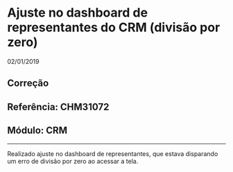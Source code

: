 # Ajuste no dashboard de representantes do CRM (divisão por zero)
02/01/2019
## Correção
## Referência: CHM31072
## Módulo: CRM
***

Realizado ajuste no dashboard de representantes, que estava disparando um erro de divisão por zero ao acessar a tela.